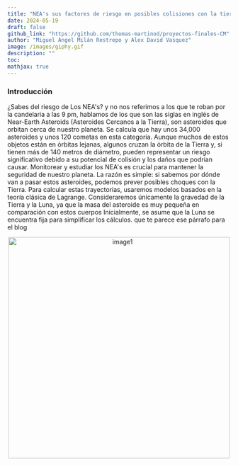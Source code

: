 ```yaml
---
title: "NEA's sus factores de riesgo en posibles colisiones con la tierra"
date: 2024-05-19
draft: false
github_link: "https://github.com/thomas-martinod/proyectos-finales-CM"
author: "Miguel Ángel Milán Restrepo y Alex David Vasquez"
image: /images/giphy.gif
description: ""
toc:
mathjax: true
---
```


### Introducción

¿Sabes del riesgo de Los NEA's? y no nos referimos a los que te roban por la candelaria a las 9 pm, hablamos de los que son las siglas en inglés de Near-Earth Asteroids (Asteroides Cercanos a la Tierra), son asteroides que orbitan cerca de nuestro planeta. Se calcula que hay unos 34,000 asteroides y unos 120 cometas en esta categoría. Aunque muchos de estos objetos están en órbitas lejanas, algunos cruzan la órbita de la Tierra y, si tienen más de 140 metros de diámetro, pueden representar un riesgo significativo debido a su potencial de colisión y los daños que podrían causar.
Monitorear y estudiar los NEA's es crucial para mantener la seguridad de nuestro planeta. La razón es simple: si sabemos por dónde van a pasar estos asteroides, podemos prever posibles choques con la Tierra. Para calcular estas trayectorias, usaremos modelos basados en la teoría clásica de Lagrange. Consideraremos únicamente la gravedad de la Tierra y la Luna, ya que la masa del asteroide es muy pequeña en comparación con estos cuerpos Inicialmente, se asume que la Luna se encuentra fija para simplificar los cálculos.
que te parece ese párrafo para el blog

<p align="center">
    <img src="/images/IMG-20240519-WA0010.jpg" alt="image1" width="500">
</p>
